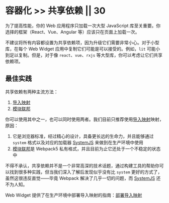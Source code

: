 # 容器化 >> 共享依赖 || 30

为了提高性能，你的 Web 应用程序只加载一次大型 JavaScript 库至关重要。你选择的框架（React、Vue、Angular 等）应该只在页面上加载一次。

不建议将所有内容都设置为共享依赖项，因为升级它们需要非常小心。对于小型库，在每个 Web Widget 应用中复制它们可能是可以接受的。例如，`lit` 可能小到足以复制。但是，对于像 `react`、`vue`、`rxjs` 等大型库，你可以考虑让它们共享依赖项。

## 最佳实践

共享依赖有两种主流方法：

1. [导入映射](https://github.com/WICG/import-maps)
2. [模块联邦](https://webpack.js.org/concepts/module-federation/)

你可以使用其中之一，也可以同时使用两者。我们目前只推荐使用[导入映射](https://github.com/WICG/import-maps)映射，原因：

1. 它是浏览器标准，经过精心的设计，具备更长远的生命力，并且能够通过 `system` 格式以及对应的加载器 [SystemJS](https://github.com/systemjs/systemjs) 来做到在生产环境中使用
2. [模块联邦](https://webpack.js.org/concepts/module-federation/)是 Webpack5 私有格式，并且目前为止它还处于一个不稳定的状态中

不得不承认，共享依赖并不是一个非常高深的技术话题，通过构建工具的帮助你可以找到很多种实践，但当我们深入了解后发现似乎没有比 `system` 更好的方式了，虽然这很违反直觉——毕竟 Webpack 解决了几乎一切的问题，而 [SystemJS](https://github.com/systemjs/systemjs) 还不为人知。

Web Widget 提供了在生产环境中部署导入映射的指南：[部署导入映射](import-maps.md)